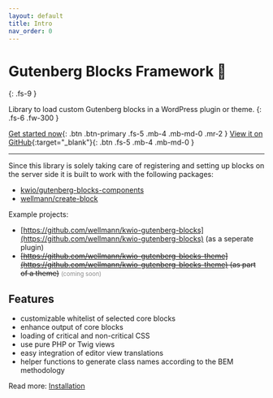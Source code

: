 ```yaml
---
layout: default
title: Intro
nav_order: 0
---
```


# Gutenberg Blocks Framework 🧱
{: .fs-9 }

Library to load custom Gutenberg blocks in a WordPress plugin or theme.
{: .fs-6 .fw-300 }

[Get started now](installation.html){: .btn .btn-primary .fs-5 .mb-4 .mb-md-0 .mr-2 } [View it on GitHub](https://github.com/wellmann/gutenberg-blocks-framework){:target="_blank"}{: .btn .fs-5 .mb-4 .mb-md-0 }

---

Since this library is solely taking care of registering and setting up blocks on the server side it is built to work with the following packages:  

* [kwio/gutenberg-blocks-components](https://github.com/wellmann/gutenberg-blocks-components)
* [wellmann/create-block](https://github.com/wellmann/create-block)

Example projects:
* [https://github.com/wellmann/kwio-gutenberg-blocks](https://github.com/wellmann/kwio-gutenberg-blocks) (as a seperate plugin)
* ~~[https://github.com/wellmann/kwio-gutenberg-blocks-theme](https://github.com/wellmann/kwio-gutenberg-blocks-theme) (as part of a theme)~~ <small style="opacity:.5;">(coming soon)</small>

## Features

* customizable whitelist of selected core blocks
* enhance output of core blocks
* loading of critical and non-critical CSS
* use pure PHP or Twig views
* easy integration of editor view translations
* helper functions to generate class names according to the BEM methodology

Read more: [Installation](/installation.html)